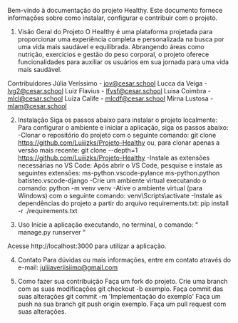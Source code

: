 Bem-vindo à documentação do projeto Healthy.
Este documento fornece informações sobre como instalar, configurar e contribuir com o projeto.


1. Visão Geral do Projeto
O Healthy é uma plataforma projetada para proporcionar uma experiência completa e personalizada na busca por uma vida mais saudável e equilibrada. Abrangendo áreas como nutrição, exercícios e gestão do peso corporal, o projeto oferece funcionalidades para auxiliar os usuários em sua jornada para uma vida mais saudável.

Contribuidores
Júlia Veríssimo - jov@cesar.school
Lucca da Veiga - lvg2@cesar.school
Luiz Flavius - lfvsf@cesar.school
Luisa Coimbra - mlcl@cesar.school
Luiza Calife - mlcdf@cesar.school
Mirna Lustosa - mlam@cesar.school

2. Instalação
Siga os passos abaixo para instalar o projeto localmente:
Para configurar o ambiente e iniciar a aplicação, siga os passos abaixo:
-Clonar o repositório do projeto com o seguinte comando:
git clone https://github.com/Luiiizks/Projeto-Healthy
ou, para clonar apenas a versão mais recente:
git clone --depth=1 https://github.com/Luiiizks/Projeto-Healthy
-Instale as extensões necessárias no VS Code:
Após abrir o VS Code, pesquise e instale as seguintes extensões:
ms-python.vscode-pylance
ms-python.python
batisteo.vscode-django
-Crie um ambiente virtual executando o comando:
python -m venv venv
-Ative o ambiente virtual (para Windows) com o seguinte comando:
venv\Scripts\activate
-Instale as dependências do projeto a partir do arquivo requirements.txt:
pip install -r ./requirements.txt

3. Uso
Inicie a aplicação executando, no terminal, o comando:
 “ manage.py runserver “ 

Acesse http://localhost:3000 para utilizar a aplicação.

4. Contato
Para dúvidas ou mais informações, entre em contato através do e-mail: juliiaveriisiimo@gmail.com

5. Como fazer sua contribuição
Faça um fork do projeto.
Crie uma branch com as suas modificações git checkout -b exemplo.
Faça commit das suas alterações git commit -m 'Implementação do exemplo'
Faça um push na sua branch git push origin exemplo.
Faça um pull request com suas alterações.